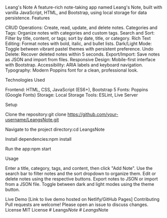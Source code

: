 Leang's Note
A feature-rich note-taking app named Leang's Note, built with vanilla JavaScript, HTML, and Bootstrap, using local storage for data persistence.
Features

CRUD Operations: Create, read, update, and delete notes.
Categories and Tags: Organize notes with categories and custom tags.
Search and Sort: Filter by title, content, or tags; sort by date, title, or category.
Rich Text Editing: Format notes with bold, italic, and bullet lists.
Dark/Light Mode: Toggle between vibrant pastel themes with persistent preference.
Undo Delete: Recover deleted notes within 5 seconds.
Export/Import: Save notes as JSON and import from files.
Responsive Design: Mobile-first interface with Bootstrap.
Accessibility: ARIA labels and keyboard navigation.
Typography: Modern Poppins font for a clean, professional look.

Technologies Used

Frontend: HTML, CSS, JavaScript (ES6+), Bootstrap 5
Fonts: Poppins (Google Fonts)
Storage: Local Storage
Tools: ESLint, Live Server

Setup

Clone the repository:git clone https://github.com/your-username/LeangsNote.git


Navigate to the project directory:cd LeangsNote


Install dependencies:npm install


Run the app:npm start



Usage

Enter a title, category, tags, and content, then click "Add Note".
Use the search bar to filter notes and the sort dropdown to organize them.
Edit or delete notes using the respective buttons.
Export notes to JSON or import from a JSON file.
Toggle between dark and light modes using the theme button.

Live Demo
[Link to live demo hosted on Netlify/GitHub Pages]
Contributing
Pull requests are welcome! Please open an issue to discuss changes.
License
MIT License
#   L e a n g s _ N o t e  
 #   L e a n g s _ N o t e  
 